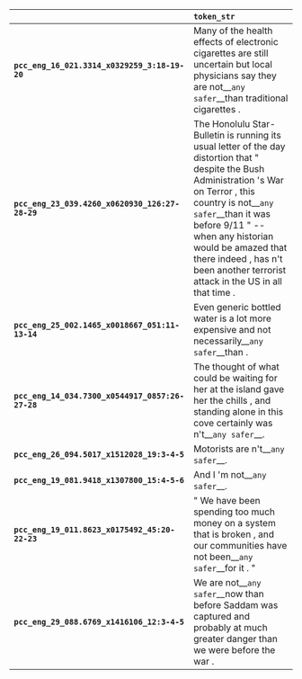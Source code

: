 |                                                  | `token_str`                                                                                                                                                                                                                                                                                                                       |
|:-------------------------------------------------|:----------------------------------------------------------------------------------------------------------------------------------------------------------------------------------------------------------------------------------------------------------------------------------------------------------------------------------|
| **`pcc_eng_16_021.3314_x0329259_3:18-19-20`**    | Many of the health effects of electronic cigarettes are still uncertain but local physicians say they are not__``any safer``__than traditional cigarettes .                                                                                                                                                                       |
| **`pcc_eng_23_039.4260_x0620930_126:27-28-29`**  | The Honolulu Star-Bulletin is running its usual letter of the day distortion that " despite the Bush Administration 's War on Terror , this country is not__``any safer``__than it was before 9/11 " -- when any historian would be amazed that there indeed , has n't been another terrorist attack in the US in all that time . |
| **`pcc_eng_25_002.1465_x0018667_051:11-13-14`**  | Even generic bottled water is a lot more expensive and not necessarily__``any safer``__than .                                                                                                                                                                                                                                     |
| **`pcc_eng_14_034.7300_x0544917_0857:26-27-28`** | The thought of what could be waiting for her at the island gave her the chills , and standing alone in this cove certainly was n't__``any safer``__.                                                                                                                                                                              |
| **`pcc_eng_26_094.5017_x1512028_19:3-4-5`**      | Motorists are n't__``any safer``__.                                                                                                                                                                                                                                                                                               |
| **`pcc_eng_19_081.9418_x1307800_15:4-5-6`**      | And I 'm not__``any safer``__.                                                                                                                                                                                                                                                                                                    |
| **`pcc_eng_19_011.8623_x0175492_45:20-22-23`**   | " We have been spending too much money on a system that is broken , and our communities have not been__``any safer``__for it . "                                                                                                                                                                                                  |
| **`pcc_eng_29_088.6769_x1416106_12:3-4-5`**      | We are not__``any safer``__now than before Saddam was captured and probably at much greater danger than we were before the war .                                                                                                                                                                                                  |